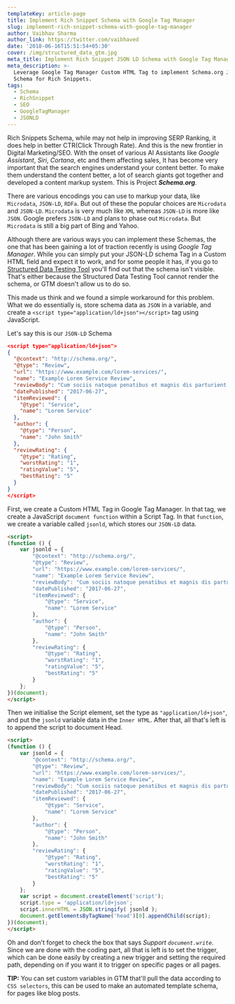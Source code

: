 ```yaml
---
templateKey: article-page
title: Implement Rich Snippet Schema with Google Tag Manager
slug: implement-rich-snippet-schema-with-google-tag-manager
author: Vaibhav Sharma
author_link: https://twitter.com/vaibhaved
date: '2018-06-16T15:51:54+05:30'
cover: /img/structured_data_gtm.jpg
meta_title: Implement Rich Snippet JSON LD Schema with Google Tag Manager
meta_description: >-
  Leverage Google Tag Manager Custom HTML Tag to implement Schema.org JSON-LD
  Schema for Rich Snippets.
tags:
  - Schema
  - RichSnippet
  - SEO
  - GoogleTagManager
  - JSONLD
---
```

Rich Snippets Schema, while may not help in improving SERP Ranking, it does help in better CTR(Click Through Rate). And this is the new frontier in Digital Marketing/SEO. With the onset of various AI Assistants like _Google Assistant_, _Siri_, _Cortana_, etc and them affecting sales, It has become very important that the search engines understand your content better. To make them understand the content better, a lot of search giants got together and developed a content markup system. This is Project **_Schema.org_**.

There are various encodings you can use to markup your data, like `Microdata`, `JSON-LD`, `RDFa`. But out of these the popular choices are `Microdata` and `JSON-LD`. `Microdata` is very much like `XML` whereas `JSON-LD` is more like `JSON`. Google prefers `JSON-LD` and plans to phase out `Microdata`. But `Microdata` is still a big part of Bing and Yahoo.

Although there are various ways you can implement these Schemas, the one that has been gaining a lot of traction recently is using _Google Tag Manager_. While you can simply put your JSON-LD schema Tag in a Custom HTML field and expect it to work, and for some people it has, if you go to [Structured Data Testing Tool](https://search.google.com/structured-data/testing-tool/) you'll find out that the schema isn't visible. That's either because the Structured Data Testing Tool cannot render the schema, or GTM doesn't allow us to do so.

This made us think and we found a simple workaround for this problem. What we do essentially is, store schema data as `JSON` in a variable, and create a `<script type="application/ld+json"></script>` tag using JavaScript.

Let's say this is our `JSON-LD` Schema

```json
<script type="application/ld+json">
{
  "@context": "http://schema.org/",
  "@type": "Review",
  "url": "https://www.example.com/lorem-services/",
  "name": "Example Lorem Service Review",
  "reviewBody": "Cum sociis natoque penatibus et magnis dis parturient montes, nascetur ridiculus mus. Aenean eu leo quam. Pellentesque ornare sem lacinia quam venenatis vestibulum. Sed posuere consectetur est at lobortis. Cras mattis consectetur purus sit amet fermentum.",
  "datePublished": "2017-06-27",
  "itemReviewed": {
    "@type": "Service",
    "name": "Lorem Service"
  },
  "author": {
    "@type": "Person",
    "name": "John Smith"
  },
  "reviewRating": {
    "@type": "Rating",
    "worstRating": "1",
    "ratingValue": "5",
    "bestRating": "5"
  }
}
</script>
```

First, we create a Custom HTML Tag in Google Tag Manager. In that tag, we create a JavaScript `document function` within a Script Tag. In that `function`, we create a variable called `jsonld`, which stores our `JSON-LD` data.

```html
<script>
(function () {
    var jsonld = {
        "@context": "http://schema.org/",
        "@type": "Review",
        "url": "https://www.example.com/lorem-services/",
        "name": "Example Lorem Service Review",
        "reviewBody": "Cum sociis natoque penatibus et magnis dis parturient montes, nascetur ridiculus mus. Aenean eu leo quam. Pellentesque ornare sem lacinia quam venenatis vestibulum. Sed posuere consectetur est at lobortis. Cras mattis consectetur purus sit amet fermentum.",
        "datePublished": "2017-06-27",
        "itemReviewed": {
            "@type": "Service",
            "name": "Lorem Service"
        },
        "author": {
            "@type": "Person",
            "name": "John Smith"
        },
        "reviewRating": {
            "@type": "Rating",
            "worstRating": "1",
            "ratingValue": "5",
            "bestRating": "5"
        }
    };
})(document);
</script>
```

Then we initialise the Script element, set the type as `"application/ld+json"`, and put the `jsonld` variable data in the  `Inner HTML`. After that, all that's left is to append the script to document Head.

```html
<script>
(function () {
    var jsonld = {
        "@context": "http://schema.org/",
        "@type": "Review",
        "url": "https://www.example.com/lorem-services/",
        "name": "Example Lorem Service Review",
        "reviewBody": "Cum sociis natoque penatibus et magnis dis parturient montes, nascetur ridiculus mus. Aenean eu leo quam. Pellentesque ornare sem lacinia quam venenatis vestibulum. Sed posuere consectetur est at lobortis. Cras mattis consectetur purus sit amet fermentum.",
        "datePublished": "2017-06-27",
        "itemReviewed": {
            "@type": "Service",
            "name": "Lorem Service"
        },
        "author": {
            "@type": "Person",
            "name": "John Smith"
        },
        "reviewRating": {
            "@type": "Rating",
            "worstRating": "1",
            "ratingValue": "5",
            "bestRating": "5"
        }
    };
    var script = document.createElement('script');
    script.type = 'application/ld+json';
    script.innerHTML = JSON.stringify( jsonld );
    document.getElementsByTagName('head')[0].appendChild(script);
})(document);
</script>
```

Oh and don't forget to check the box that says _Support `document.write`_.
Since we are done with the coding part, all that is left is to set the trigger, which can be done easily by creating a new trigger and setting the required path, depending on if you want it to trigger on specific pages or all pages.

**TIP:** You can set custom variables in GTM that'll pull the data according to `CSS selectors`, this can be used to make an automated template schema, for pages like blog posts.
